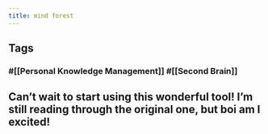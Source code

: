 ```yaml
---
title: mind forest
---
```


## Tags
### #[[Personal Knowledge Management]] #[[Second Brain]]
## Can’t wait to start using this wonderful tool! I’m still reading through the original one, but boi am I excited!
##
